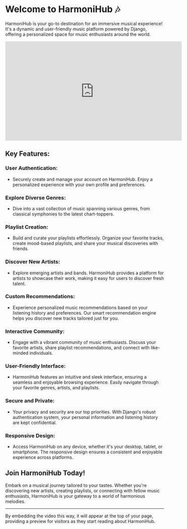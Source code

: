 
# Welcome to HarmoniHub 🎶

HarmoniHub is your go-to destination for an immersive musical experience! It's a dynamic and user-friendly music platform powered by Django, offering a personalized space for music enthusiasts around the world.

<iframe width="560" height="315" src="https://www.youtube.com/embed/lAq4ukfVu_I" frameborder="0" allow="accelerometer; autoplay; encrypted-media; gyroscope; picture-in-picture" allowfullscreen></iframe>

## Key Features:

### User Authentication:

- Securely create and manage your account on HarmoniHub. Enjoy a personalized experience with your own profile and preferences.

### Explore Diverse Genres:

- Dive into a vast collection of music spanning various genres, from classical symphonies to the latest chart-toppers.

### Playlist Creation:

- Build and curate your playlists effortlessly. Organize your favorite tracks, create mood-based playlists, and share your musical discoveries with friends.

### Discover New Artists:

- Explore emerging artists and bands. HarmoniHub provides a platform for artists to showcase their work, making it easy for users to discover fresh talent.

### Custom Recommendations:

- Experience personalized music recommendations based on your listening history and preferences. Our smart recommendation engine helps you discover new tracks tailored just for you.

### Interactive Community:

- Engage with a vibrant community of music enthusiasts. Discuss your favorite artists, share playlist recommendations, and connect with like-minded individuals.

### User-Friendly Interface:

- HarmoniHub features an intuitive and sleek interface, ensuring a seamless and enjoyable browsing experience. Easily navigate through your favorite genres, artists, and playlists.

### Secure and Private:

- Your privacy and security are our top priorities. With Django's robust authentication system, your personal information and listening history are kept confidential.

### Responsive Design:

- Access HarmoniHub on any device, whether it's your desktop, tablet, or smartphone. The responsive design ensures a consistent and enjoyable experience across platforms.

## Join HarmoniHub Today!

Embark on a musical journey tailored to your tastes. Whether you're discovering new artists, creating playlists, or connecting with fellow music enthusiasts, HarmoniHub is your gateway to a world of harmonious melodies.

---

By embedding the video this way, it will appear at the top of your page, providing a preview for visitors as they start reading about HarmoniHub.
